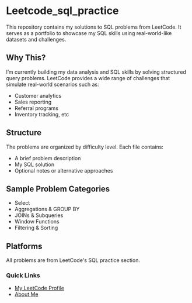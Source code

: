 # Leetcode_sql_practice
This repository contains my solutions to SQL problems from LeetCode. It serves as a portfolio to showcase my SQL skills using real-world-like datasets and challenges.

## Why This?
I’m currently building my data analysis and SQL skills by solving structured query problems. LeetCode provides a wide range of challenges that simulate real-world scenarios such as:

- Customer analytics
- Sales reporting
- Referral programs
- Inventory tracking, etc

## Structure

The problems are organized by difficulty level. Each file contains:

- A brief problem description
- My SQL solution
- Optional notes or alternative approaches

## Sample Problem Categories
- Select
- Aggregations & GROUP BY
- JOINs & Subqueries
- Window Functions
- Filtering & Sorting

## Platforms
All problems are from LeetCode's SQL practice section.


### Quick Links

- [My LeetCode Profile](https://leetcode.com/u/C0PQVRymlY/)
- [About Me](https://www.linkedin.com/in/cynthia-onyegbula/)
